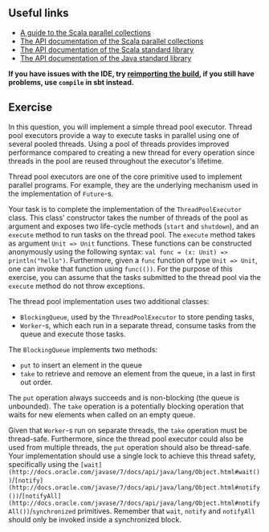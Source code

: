 ## Useful links

  * [A guide to the Scala parallel collections](https://docs.scala-lang.org/overviews/parallel-collections/overview.html)
  * [The API documentation of the Scala parallel collections](https://www.javadoc.io/doc/org.scala-lang.modules/scala-parallel-collections_2.13/latest/scala/collection/index.html)
  * [The API documentation of the Scala standard library](https://www.scala-lang.org/files/archive/api/2.13.4)
  * [The API documentation of the Java standard library](https://docs.oracle.com/en/java/javase/15/docs/api/index.html)

**If you have issues with the IDE, try [reimporting the
build](https://gitlab.epfl.ch/lamp/cs206/-/blob/master/labs/example-lab.md#ide-features-like-type-on-hover-or-go-to-definition-do-not-work),
if you still have problems, use `compile` in sbt instead.**

## Exercise

In this question, you will implement a simple thread pool executor.
Thread pool executors provide a way to execute tasks in parallel using one of several pooled threads.
Using a pool of threads provides improved performance compared to creating a new thread for every operation since threads in the pool are reused throughout the executor's lifetime.

Thread pool executors are one of the core primitive used to implement parallel programs. For example, they are the underlying mechanism used in the implementation of `Future`-s.

Your task is to complete the implementation of the `ThreadPoolExecutor` class. This class' constructor takes the number of threads of the pool as argument and exposes two life-cycle methods (`start` and `shutdown`), and an `execute` method to run tasks on the thread pool. The `execute` method takes as argument `Unit => Unit` functions. These functions can be constructed anonymously using the following syntax: `val func = (x: Unit) => println("hello")`. Furthermore, given a `func` function of type `Unit => Unit`, one can invoke that function using `func(())`.
For the purpose of this exercise, you can assume that the tasks submitted to the thread pool via the `execute` method do not throw exceptions.

The thread pool implementation uses two additional classes:
- `BlockingQueue`, used by the `ThreadPoolExecutor` to store pending tasks,
- `Worker`-s, which each run in a separate thread, consume tasks from the queue and execute those tasks.

The `BlockingQueue` implements two methods:
- `put` to insert an element in the queue
- `take` to retrieve and remove an element from the queue, in a last in first out order.

The `put` operation always succeeds and is non-blocking (the queue is unbounded).
The `take` operation is a potentially blocking operation that waits for new elements when called on an empty queue.

Given that `Worker`-s run on separate threads, the `take` operation must be thread-safe. Furthermore, since the thread pool executor could also be used from multiple threads, the `put` operation should also be thread-safe.
Your implementation should use a single lock to achieve this thread safety, specifically using the `[wait](http://docs.oracle.com/javase/7/docs/api/java/lang/Object.html#wait())`/`[notify](http://docs.oracle.com/javase/7/docs/api/java/lang/Object.html#notify())`/`[notifyAll](http://docs.oracle.com/javase/7/docs/api/java/lang/Object.html#notifyAll())`/`synchronized` primitives.
Remember that `wait`, `notify` and `notifyAll` should only be invoked inside a synchronized block.
